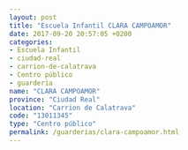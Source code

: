 ```yaml
---
layout: post
title: "Escuela Infantil CLARA CAMPOAMOR"
date: 2017-09-20 20:57:05 +0200
categories:
- Escuela Infantil
- ciudad-real
- carrion-de-calatrava
- Centro público
- guarderia
name: "CLARA CAMPOAMOR"
province: "Ciudad Real"
location: "Carrion de Calatrava"
code: "13011345"
type: "Centro público"
permalink: /guarderias/clara-campoamor.html
---
```

